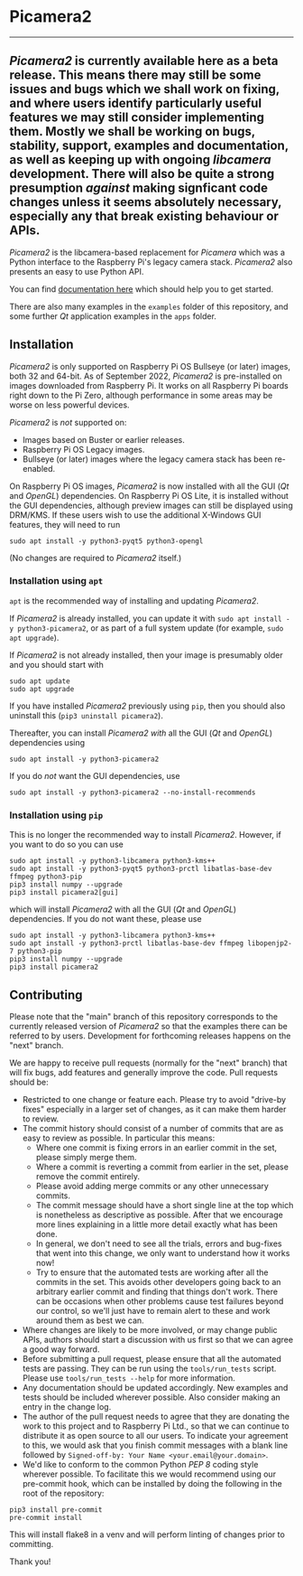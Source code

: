 # Picamera2

---
*Picamera2* is currently available here as a beta release. This means there may still be some issues and bugs which we shall work on fixing, and where users identify particularly useful features we may still consider implementing them. Mostly we shall be working on bugs, stability, support, examples and documentation, as well as keeping up with ongoing _libcamera_ development. There will also be quite a strong presumption _against_ making signficant code changes unless it seems absolutely necessary, especially any that break existing behaviour or APIs.
---

*Picamera2* is the libcamera-based replacement for *Picamera* which was a Python interface to the Raspberry Pi's legacy camera stack. *Picamera2* also presents an easy to use Python API.

You can find [documentation here](https://datasheets.raspberrypi.com/camera/picamera2-manual.pdf) which should help you to get started.

There are also many examples in the `examples` folder of this repository, and some further _Qt_ application examples in the `apps` folder.

## Installation

_Picamera2_ is only supported on Raspberry Pi OS Bullseye (or later) images, both 32 and 64-bit. As of September 2022, _Picamera2_ is pre-installed on images downloaded from Raspberry Pi. It works on all Raspberry Pi boards right down to the Pi Zero, although performance in some areas may be worse on less powerful devices.

_Picamera2_ is _not_ supported on:

* Images based on Buster or earlier releases.
* Raspberry Pi OS Legacy images.
* Bullseye (or later) images where the legacy camera stack has been re-enabled.

On Raspberry Pi OS images, _Picamera2_ is now installed with all the GUI (_Qt_ and _OpenGL_) dependencies. On Raspberry Pi OS Lite, it is installed without the GUI dependencies, although preview images can still be displayed using DRM/KMS. If these users wish to use the additional X-Windows GUI features, they will need to run
```
sudo apt install -y python3-pyqt5 python3-opengl
```
(No changes are required to _Picamera2_ itself.)

### Installation using `apt`

`apt` is the recommended way of installing and updating _Picamera2_.

If _Picamera2_ is already installed, you can update it with `sudo apt install -y python3-picamera2`, or as part of a full system update (for example, `sudo apt upgrade`).

If _Picamera2_ is not already installed, then your image is presumably older and you should start with
```
sudo apt update
sudo apt upgrade
```
If you have installed _Picamera2_ previously using `pip`, then you should also uninstall this (`pip3 uninstall picamera2`).

Thereafter, you can install _Picamera2_ _with_ all the GUI (_Qt_ and _OpenGL_) dependencies using
```
sudo apt install -y python3-picamera2
```
If you do _not_ want the GUI dependencies, use
```
sudo apt install -y python3-picamera2 --no-install-recommends
```

### Installation using `pip`

This is no longer the recommended way to install _Picamera2_. However, if you want to do so you can use
```
sudo apt install -y python3-libcamera python3-kms++
sudo apt install -y python3-pyqt5 python3-prctl libatlas-base-dev ffmpeg python3-pip
pip3 install numpy --upgrade
pip3 install picamera2[gui]
```
which will install _Picamera2_ with all the GUI (_Qt_ and _OpenGL_) dependencies. If you do not want these, please use
```
sudo apt install -y python3-libcamera python3-kms++
sudo apt install -y python3-prctl libatlas-base-dev ffmpeg libopenjp2-7 python3-pip
pip3 install numpy --upgrade
pip3 install picamera2
```

## Contributing

Please note that the "main" branch of this repository corresponds to the currently released version of _Picamera2_ so that the examples there can be referred to by users. Development for forthcoming releases happens on the "next" branch.

We are happy to receive pull requests (normally for the "next" branch) that will fix bugs, add features and generally improve the code. Pull requests should be:

- Restricted to one change or feature each. Please try to avoid "drive-by fixes" especially in a larger set of changes, as it can make them harder to review.
- The commit history should consist of a number of commits that are as easy to review as possible. In particular this means:
  - Where one commit is fixing errors in an earlier commit in the set, please simply merge them.
  - Where a commit is reverting a commit from earlier in the set, please remove the commit entirely.
  - Please avoid adding merge commits or any other unnecessary commits.
  - The commit message should have a short single line at the top which is nonetheless as descriptive as possible. After that we encourage more lines explaining in a little more detail exactly what has been done.
  - In general, we don't need to see all the trials, errors and bug-fixes that went into this change, we only want to understand how it works now!
  - Try to ensure that the automated tests are working after all the commits in the set. This avoids other developers going back to an arbitrary earlier commit and finding that things don't work. There can be occasions when other problems cause test failures beyond our control, so we'll just have to remain alert to these and work around them as best we can.
- Where changes are likely to be more involved, or may change public APIs, authors should start a discussion with us first so that we can agree a good way forward.
- Before submitting a pull request, please ensure that all the automated tests are passing. They can be run using the `tools/run_tests` script. Please use `tools/run_tests --help` for more information.
- Any documentation should be updated accordingly. New examples and tests should be included wherever possible. Also consider making an entry in the change log.
- The author of the pull request needs to agree that they are donating the work to this project and to Raspberry Pi Ltd., so that we can continue to distribute it as open source to all our users. To indicate your agreement to this, we would ask that you finish commit messages with a blank line followed by `Signed-off-by: Your Name <your.email@your.domain>`.
- We'd like to conform to the common Python _PEP 8_ coding style wherever possible. To facilitate this we would recommend using our pre-commit hook, which can be installed by doing the following in the root of the repository:

```
pip3 install pre-commit
pre-commit install
```

This will install flake8 in a venv and will perform linting of changes prior to committing.

Thank you!
